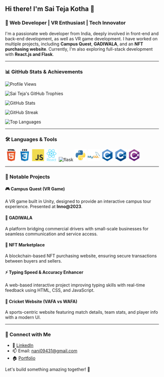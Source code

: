 ## Hi there! I'm Sai Teja Kotha 👋

### 🚀 Web Developer | VR Enthusiast | Tech Innovator

I'm a passionate web developer from India, deeply involved in front-end and back-end development, as well as VR game development. I have worked on multiple projects, including **Campus Quest**, **GADIWALA**, and an **NFT purchasing website**. Currently, I'm also exploring full-stack development with **React.js and Flask**.

---

### 📊 GitHub Stats & Achievements

![Profile Views](https://komarev.com/ghpvc/?username=Sai-teja573&label=Profile%20views&color=0e75b6&style=flat)

![Sai Teja's GitHub Trophies](https://github-profile-trophy.vercel.app/?username=Sai-teja573&theme=onedark&margin-w=10&margin-h=10)

![GitHub Stats](https://github-readme-stats.vercel.app/api?username=Sai-teja573&show_icons=true&theme=radical)

![GitHub Streak](https://github-readme-streak-stats.herokuapp.com/?user=Sai-teja573&theme=radical)

![Top Languages](https://github-readme-stats.vercel.app/api/top-langs?username=Sai-teja573&show_icons=true&locale=en&layout=compact&theme=radical)

---

### 🛠️ Languages & Tools

<p align="left">
  <img src="https://raw.githubusercontent.com/devicons/devicon/master/icons/html5/html5-original-wordmark.svg" alt="html5" width="40" height="40"/>
  <img src="https://raw.githubusercontent.com/devicons/devicon/master/icons/css3/css3-original-wordmark.svg" alt="css3" width="40" height="40"/>
  <img src="https://raw.githubusercontent.com/devicons/devicon/master/icons/javascript/javascript-original.svg" alt="javascript" width="40" height="40"/>
  <img src="https://raw.githubusercontent.com/devicons/devicon/master/icons/react/react-original-wordmark.svg" alt="react" width="40" height="40"/>
  <img src="https://www.vectorlogo.zone/logos/pocoo_flask/pocoo_flask-icon.svg" alt="flask" width="40" height="40"/>
  <img src="https://raw.githubusercontent.com/devicons/devicon/master/icons/python/python-original.svg" alt="python" width="40" height="40"/>
  <img src="https://raw.githubusercontent.com/devicons/devicon/master/icons/mysql/mysql-original-wordmark.svg" alt="mysql" width="40" height="40"/>
  <img src="https://raw.githubusercontent.com/devicons/devicon/master/icons/c/c-original.svg" alt="c" width="40" height="40"/>
  <img src="https://raw.githubusercontent.com/devicons/devicon/master/icons/cplusplus/cplusplus-original.svg" alt="cplusplus" width="40" height="40"/>
  <img src="https://raw.githubusercontent.com/devicons/devicon/master/icons/csharp/csharp-original.svg" alt="csharp" width="40" height="40"/>
</p>

---

### 🌟 Notable Projects

#### 🎮 **Campus Quest** (VR Game)  
A VR game built in Unity, designed to provide an interactive campus tour experience. Presented at **Inno@2023**.

#### 🚖 **GADIWALA**  
A platform bridging commercial drivers with small-scale businesses for seamless communication and service access.

#### 🎨 **NFT Marketplace**  
A blockchain-based NFT purchasing website, ensuring secure transactions between buyers and sellers.

#### ⚡ **Typing Speed & Accuracy Enhancer**  
A web-based interactive project improving typing skills with real-time feedback using HTML, CSS, and JavaScript.

#### 🏏 **Cricket Website (VAFA vs WAFA)**  
A sports-centric website featuring match details, team stats, and player info with a modern UI.

---

### 🤝 Connect with Me

- 🔗 [LinkedIn](https://www.linkedin.com/in/kotha-sai-teja-086710276/)  
- 📫 Email: [nani09431@gmail.com](mailto:nani09431@gmail.com)  
- 🏠 [Portfolio](https://sai-teja573.github.io/)  

Let's build something amazing together! 🚀
